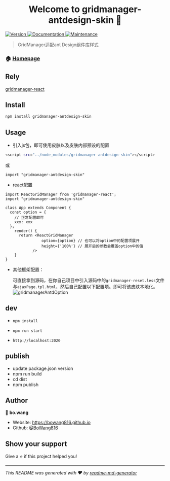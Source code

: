<h1 align="center">Welcome to gridmanager-antdesign-skin 👋</h1>
<p>
  <a href="https://www.npmjs.com/package/gridmanager-antdesign-skin" target="_blank">
    <img alt="Version" src="https://img.shields.io/npm/v/gridmanager-antdesign-skin.svg">
  </a>
  <a href="https://github.com/BoWang816/GridManager-antDesign-skin#readme" target="_blank">
    <img alt="Documentation" src="https://img.shields.io/badge/documentation-yes-brightgreen.svg" />
  </a>
  <a href="https://github.com/BoWang816/GridManager-antDesign-skin/graphs/commit-activity" target="_blank">
    <img alt="Maintenance" src="https://img.shields.io/badge/Maintained%3F-yes-green.svg" />
  </a>
</p>

> GridManager适配ant Design组件库样式

### 🏠 [Homepage](https://github.com/BoWang816/GridManager-antDesign-skin#readme)

## Rely

[gridmanager-react](https://www.npmjs.com/package/gridmanager-react)

## Install

```sh
npm install gridmanager-antdesign-skin
```

## Usage

- 引入js包，即可使用皮肤以及皮肤内部预设的配置
```sh
<script src="../node_modules/gridmanager-antdesign-skin"></script>
```
或
```shell
import "gridmanager-antdesign-skin"
```

- react配置

```shell
import ReactGridManager from 'gridmanager-react';
import "gridmanager-antdesign-skin"

class App extends Component {
  const option = {
    // 正常配置即可
    xxx: xxx
  };
    render() {
      return <ReactGridManager
                option={option} // 也可以将option中的配置项展开
                height={'100%'} // 展开后的参数会覆盖option中的值
            />
    }
}
```

- 其他框架配置：

  可直接拿到源码，在你自己项目中引入源码中的`gridmanager-reset.less`文件与`ajaxPage.tpl.html`，然后自己配置以下配置项。即可将该皮肤本地化。
  ![gridmanagerAntdOption](https://cdn.jsdelivr.net/gh/BoWang816/zPicture@main/20210628/gridmanagerAntdOption.png)


## dev
- `npm install`

- `npm run start`

- `http://localhost:2020`

## publish
- update package.json version
- npm run build
- cd dist
- npm publish

## Author

👤 **bo.wang**

* Website: https://bowang816.github.io
* Github: [@BoWang816](https://github.com/BoWang816)

## Show your support

Give a ⭐️ if this project helped you!

***
_This README was generated with ❤️ by [readme-md-generator](https://github.com/kefranabg/readme-md-generator)_